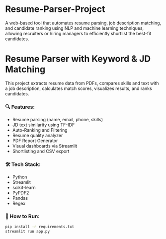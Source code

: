 # Resume-Parser-Project
A web-based tool that automates resume parsing, job description matching, and candidate ranking using NLP and machine learning techniques, allowing recruiters or hiring managers to efficiently shortlist the best-fit candidates.
# Resume Parser with Keyword & JD Matching

This project extracts resume data from PDFs, compares skills and text with a job description, calculates match scores, visualizes results, and ranks candidates.

### 🔍 Features:
- Resume parsing (name, email, phone, skills)
- JD text similarity using TF-IDF
- Auto-Ranking and Filtering
- Resume quality analyzer
- PDF Report Generator
- Visual dashboards via Streamlit
- Shortlisting and CSV export

### 🛠 Tech Stack:
- Python
- Streamlit
- scikit-learn
- PyPDF2
- Pandas
- Regex

### 📂 How to Run:

```bash
pip install -r requirements.txt
streamlit run app.py
